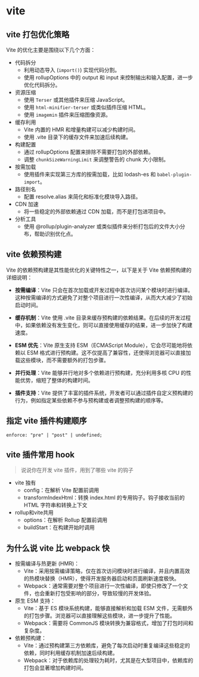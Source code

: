 # vite

## vite 打包优化策略

Vite 的优化主要是围绕以下几个方面：

- 代码拆分
  - 利用动态导入 (`import()`) 实现代码分割。
  - 使用 rollupOptions 中的 output 和 input 来控制输出和输入配置，进一步优化代码拆分。
- 资源压缩
  - 使用 `Terser` 或其他插件来压缩 JavaScript。
  - 使用 `html-minifier-terser` 或类似插件压缩 HTML。
  - 使用 `imagemin` 插件来压缩图像资源。
- 缓存利用
  - Vite 内置的 HMR 和增量构建可以减少构建时间。
  - 使用 .vite 目录下的缓存文件来加速后续构建。
- 构建配置
  - 通过 rollupOptions 配置来排除不需要打包的外部依赖。
  - 调整 `chunkSizeWarningLimit` 来调整警告的 chunk 大小限制。
- 按需加载
  - 使用插件来实现第三方库的按需加载，比如 lodash-es 和 `babel-plugin-import`。
- 路径别名
  - 配置 resolve.alias 来简化和标准化模块导入路径。
- CDN 加速
  - 将一些稳定的外部依赖通过 CDN 加载，而不是打包进项目中。
- 分析工具
  - 使用 @rollup/plugin-analyzer 或类似插件来分析打包后的文件大小分布，帮助识别优化点。

## vite 依赖预构建

Vite 的依赖预构建是其性能优化的关键特性之一，以下是关于 Vite 依赖预构建的详细说明：

- **按需编译**：Vite 只会在首次加载或开发过程中首次访问某个模块时进行编译。这种按需编译的方式避免了对整个项目进行一次性编译，从而大大减少了初始启动时间。

- **缓存机制**：Vite 使用 .vite 目录来缓存预构建的依赖结果。在后续的开发过程中，如果依赖没有发生变化，则可以直接使用缓存的结果，进一步加快了构建速度。

- **ESM 优先**：Vite 原生支持 ESM（ECMAScript Module），它会尽可能地将依赖以 ESM 格式进行预构建。这不仅提高了兼容性，还使得浏览器可以直接加载这些模块，而不需要额外的打包步骤。

- **并行处理**：Vite 能够并行地对多个依赖进行预构建，充分利用多核 CPU 的性能优势，缩短了整体的构建时间。

- **插件支持**：Vite 提供了丰富的插件系统，开发者可以通过插件自定义预构建的行为，例如指定某些依赖不参与预构建或者调整预构建的顺序等。



## 指定 vite 插件构建顺序

`enforce: "pre" | "post" | undefined;`

## vite 插件常用 hook

> 说说你在开发 vite 插件，用到了哪些 vite 的钩子

- vite 独有
    - config：在解析 Vite 配置前调用
    - transformIndexHtml：转换 index.html 的专用钩子。钩子接收当前的 HTML 字符串和转换上下文
- rollup和vite共用
    - options：在解析 Rollup 配置前调用
    - buildStart：在构建开始时调用

## 为什么说 vite 比 webpack 快

- 按需编译与热更新 (HMR)：
    - Vite：采用按需编译策略，仅在首次访问模块时进行编译，并且内置高效的热模块替换（HMR），使得开发服务器启动和页面刷新速度极快。
    - Webpack：通常需要对整个项目进行一次性编译，即使只修改了一个文件，也会重新打包受影响的部分，导致较慢的开发体验。
- 原生 ESM 支持：
    - Vite：基于 ES 模块系统构建，能够直接解析和加载 ESM 文件，无需额外的打包步骤。浏览器可以直接理解这些模块，进一步提升了性能。
    - Webpack：需要将 CommonJS 模块转换为兼容格式，增加了打包时间和复杂度。
- 依赖预构建：
    - Vite：通过预构建第三方依赖库，避免了每次启动时重复编译这些稳定的依赖，同时利用缓存机制加速后续构建。
    - Webpack：对于依赖库的处理较为耗时，尤其是在大型项目中，依赖库的打包会显著增加构建时间。
